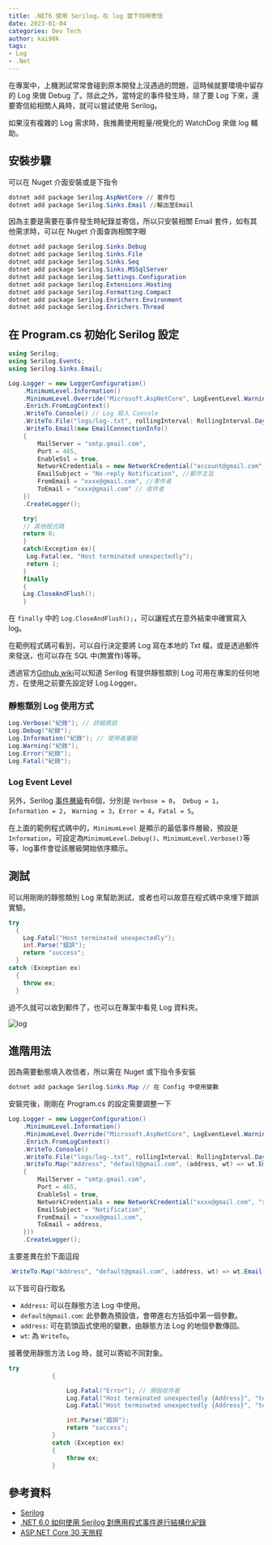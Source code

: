 ```yaml
---
title: .NET6 使用 Serilog，在 log 當下同時寄信
date: 2023-01-04
categories: Dev Tech
author: kai98k
tags:
- Log
- .Net
---
```

在專案中，上機測試常常會碰到原本開發上沒遇過的問題，這時候就要環境中留存的 Log 來做 Debug 了。除此之外，當特定的事件發生時，除了要 Log 下來，還要寄信給相關人員時，就可以嘗試使用 Serilog。

如果沒有複雜的 Log 需求時，我推薦使用輕量/視覺化的 WatchDog 來做 log 輔助。

## 安裝步驟

可以在 Nuget 介面安裝或是下指令

```PowerShell
dotnet add package Serilog.AspNetCore // 套件包
dotnet add package Serilog.Sinks.Email //輸出至Email
```

因為主要是需要在事件發生時紀錄並寄信，所以只安裝相關 Email 套件，如有其他需求時，可以在 Nuget 介面查詢相關字眼

```PowerShell
dotnet add package Serilog.Sinks.Debug
dotnet add package Serilog.Sinks.File
dotnet add package Serilog.Sinks.Seq
dotnet add package Serilog.Sinks.MSSqlServer
dotnet add package Serilog.Settings.Configuration
dotnet add package Serilog.Extensions.Hosting
dotnet add package Serilog.Formatting.Compact
dotnet add package Serilog.Enrichers.Environment
dotnet add package Serilog.Enrichers.Thread
```

## 在 Program.cs 初始化 Serilog 設定

```csharp
using Serilog;
using Serilog.Events;
using Serilog.Sinks.Email;

Log.Logger = new LoggerConfiguration()
    .MinimumLevel.Information()
    .MinimumLevel.Override("Microsoft.AspNetCore", LogEventLevel.Warning)
    .Enrich.FromLogContext()
    .WriteTo.Console() // Log 寫入 Console
    .WriteTo.File("logs/log-.txt", rollingInterval: RollingInterval.Day) // Log 寫入 TXT 檔，以當日日期為檔名區分
    .WriteTo.Email(new EmailConnectionInfo()
    {
        MailServer = "smtp.gmail.com",
        Port = 465,
        EnableSsl = true,
        NetworkCredentials = new NetworkCredential("account@gmail.com", "password"), // SMTP 認證帳號跟密碼
        EmailSubject = "No-reply Notification", //郵件主旨
        FromEmail = "xxxx@gmail.com", //寄件者
        ToEmail = "xxxx@gmail.com" // 收件者
    })
    .CreateLogger();

    try{
    // 其他程式碼
    return 0;
    }
    catch(Exception ex){
     Log.Fatal(ex, "Host terminated unexpectedly");
     return 1;
    }
    finally
    {
    Log.CloseAndFlush();
    }
```

在 `finally` 中的 `Log.CloseAndFlush();`，可以讓程式在意外結束中確實寫入 log。

在範例程式碼可看到，可以自行決定要將 Log 寫在本地的 Txt 檔，或是透過郵件來發送，也可以存在 SQL 中(無實作)等等。

透過官方[Github wiki](https://github.com/serilog/serilog/wiki/Writing-Log-Events)可以知道 Serilog 有提供靜態類別 Log 可用在專案的任何地方，在使用之前要先設定好 Log.Logger。

### 靜態類別 Log 使用方式

```csharp
Log.Verbose("紀錄"); // 詳細資訊
Log.Debug("紀錄");
Log.Information("紀錄"); // 使用者層級
Log.Warning("紀錄");
Log.Error("紀錄");
Log.Fatal("紀錄");
```

### Log Event Level

另外，Serilog [事件層級](https://github.com/serilog/serilog/blob/dev/src/Serilog/Events/LogEventLevel.cs)有6個，分別是 `Verbose = 0`，` Debug = 1`， `Information = 2`， `Warning = 3`，`Error = 4`，`Fatal = 5`。

在上面的範例程式碼中的，`MinimumLevel` 是顯示的最低事件層級，預設是`Information`，可設定為`MinimumLevel.Debug()`、`MinimumLevel.Verbose()`等等，log事件會從該層級開始依序顯示。

## 測試

可以用剛剛的靜態類別 Log 來幫助測試，或者也可以故意在程式碼中來埋下錯誤實驗。

```csharp
try
  {
    Log.Fatal("Host terminated unexpectedly");
    int.Parse("錯誤");
    return "success";
  }
catch (Exception ex)
  {
    throw ex;
  }

```
過不久就可以收到郵件了，也可以在專案中看見 Log 資料夾。

![log](https://i.imgur.com/su8O8Jy.png)

## 進階用法

因為需要動態填入收信者，所以需在 Nuget 或下指令多安裝

``` PowerShell
dotnet add package Serilog.Sinks.Map // 在 Config 中使用變數
```

安裝完後，剛剛在 Program.cs 的設定需要調整一下

``` csharp
Log.Logger = new LoggerConfiguration()
    .MinimumLevel.Information()
    .MinimumLevel.Override("Microsoft.AspNetCore", LogEventLevel.Warning)
    .Enrich.FromLogContext()
    .WriteTo.Console()
    .WriteTo.File("logs/log-.txt", rollingInterval: RollingInterval.Day)
    .WriteTo.Map("Address", "default@gmail.com", (address, wt) => wt.Email(new EmailConnectionInfo()
    {
        MailServer = "smtp.gmail.com",
        Port = 465,
        EnableSsl = true,
        NetworkCredentials = new NetworkCredential("xxxx@gmail.com", "xxxx"),
        EmailSubject = "Notification",
        FromEmail = "xxxx@gmail.com",
        ToEmail = address,
    }))
    .CreateLogger();
```

主要差異在於下面這段

```csharp
.WriteTo.Map("Address", "default@gmail.com", (address, wt) => wt.Email(new EmailConnectionInfo(){...})
```

以下皆可自行取名
* `Address`: 可以在靜態方法 Log 中使用。
* `default@gmail.com`: 此參數為預設值，會帶進右方括弧中第一個參數。
* `address`: 可在箭頭函式使用的變數，由靜態方法 Log 的地個參數傳回。
* `wt`: 為 `WriteTo`。

接著使用靜態方法 Log 時，就可以寄給不同對象。

``` csharp
try
            {

                Log.Fatal("Error"); // 預設收件者
                Log.Fatal("Host terminated unexpectedly {Address}", "test1.com.tw");
                Log.Fatal("Host terminated unexpectedly {Address}", "test2.com.tw");

                int.Parse("錯誤");
                return "success";
            }
            catch (Exception ex)
            {
                throw ex;
            }
```

## 參考資料

* [Serilog](https://github.com/serilog/serilog/wiki)
* [.NET 6.0 如何使用 Serilog 對應用程式事件進行結構化紀錄](https://blog.miniasp.com/post/2021/11/29/How-to-use-Serilog-with-NET-6)
* [ASP.NET Core 30 天旅程](https://ithelp.ithome.com.tw/articles/10295821)

